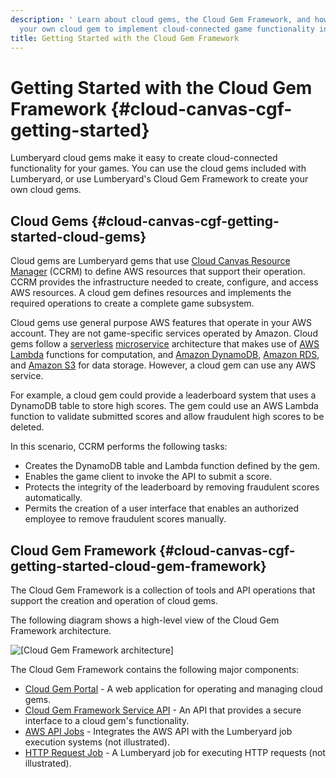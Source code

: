 ```yaml
---
description: ' Learn about cloud gems, the Cloud Gem Framework, and how to create
  your own cloud gem to implement cloud-connected game functionality in Amazon Lumberyard. '
title: Getting Started with the Cloud Gem Framework
---
```

# Getting Started with the Cloud Gem Framework {#cloud-canvas-cgf-getting-started}

Lumberyard cloud gems make it easy to create cloud\-connected functionality for your games\. You can use the cloud gems included with Lumberyard, or use Lumberyard's Cloud Gem Framework to create your own cloud gems\.

## Cloud Gems {#cloud-canvas-cgf-getting-started-cloud-gems}

Cloud gems are Lumberyard gems that use [Cloud Canvas Resource Manager](/docs/userguide/gems/cloud-canvas/ui-rm-overview.md) \(CCRM\) to define AWS resources that support their operation\. CCRM provides the infrastructure needed to create, configure, and access AWS resources\. A cloud gem defines resources and implements the required operations to create a complete game subsystem\.

Cloud gems use general purpose AWS features that operate in your AWS account\. They are not game\-specific services operated by Amazon\. Cloud gems follow a [serverless](https://aws.amazon.com/blogs/compute/microservices-without-the-servers/) [microservice](https://en.wikipedia.org/wiki/Microservices) architecture that makes use of [AWS Lambda](https://aws.amazon.com/lambda) functions for computation, and [Amazon DynamoDB](https://aws.amazon.com/dynamodb), [Amazon RDS](https://aws.amazon.com/rds), and [Amazon S3](https://aws.amazon.com/s3) for data storage\. However, a cloud gem can use any AWS service\.

For example, a cloud gem could provide a leaderboard system that uses a DynamoDB table to store high scores\. The gem could use an AWS Lambda function to validate submitted scores and allow fraudulent high scores to be deleted\.

In this scenario, CCRM performs the following tasks:
+ Creates the DynamoDB table and Lambda function defined by the gem\.
+ Enables the game client to invoke the API to submit a score\.
+ Protects the integrity of the leaderboard by removing fraudulent scores automatically\.
+ Permits the creation of a user interface that enables an authorized employee to remove fraudulent scores manually\.

## Cloud Gem Framework {#cloud-canvas-cgf-getting-started-cloud-gem-framework}

The Cloud Gem Framework is a collection of tools and API operations that support the creation and operation of cloud gems\.

The following diagram shows a high\-level view of the Cloud Gem Framework architecture\.

![\[Cloud Gem Framework architecture\]](/images/userguide/cloud_canvas/cloud-canvas-cgf-architecture.png)

The Cloud Gem Framework contains the following major components:
+ [Cloud Gem Portal](/docs/userguide/gems/cloud-canvas/portal.md) - A web application for operating and managing cloud gems\.
+ [Cloud Gem Framework Service API](/docs/userguide/gems/cloud-canvas/cgf-service-api.md) - An API that provides a secure interface to a cloud gem's functionality\.
+ [AWS API Jobs](/docs/userguide/gems/cloud-canvas/cgf-aws-api-jobs.md) - Integrates the AWS API with the Lumberyard job execution systems \(not illustrated\)\.
+ [HTTP Request Job](/docs/userguide/gems/cloud-canvas/cgf-http-requests.md) - A Lumberyard job for executing HTTP requests \(not illustrated\)\.